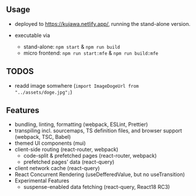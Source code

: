 ## Usage

- deployed to https://kujawa.netlify.app/, running the stand-alone version.

- executable via
  - stand-alone: `npm start` & `npm run build`
  - micro frontend: `npm run start:mfe` & `npm run build:mfe`

## TODOS

- readd image somwhere (`import ImageDogeUrl from "../assets/doge.jpg";`)

## Features

- bundling, linting, formatting (webpack, ESLint, Prettier)
- transpiling incl. sourcemaps, TS definition files, and browser support (webpack, TSC, Babel)
- themed UI components (mui)
- client-side routing (react-router, webpack)
  - code-split & prefetched pages (react-router, webpack)
  - prefetched pages' data (react-query)
- client network cache (react-query)
- React Concurrent Rendering (useDefferedValue, but no useTransition)
- Experimental Features
  - suspense-enabled data fetching (react-query, React18 RC3)
